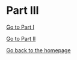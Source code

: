 # Part III


[Go to Part I](/final_project_Paige_Hannah.md)

[Go to Part II](/final_project_part_2_Paige_Hannah.md)

[Go back to the homepage](/README.md)

